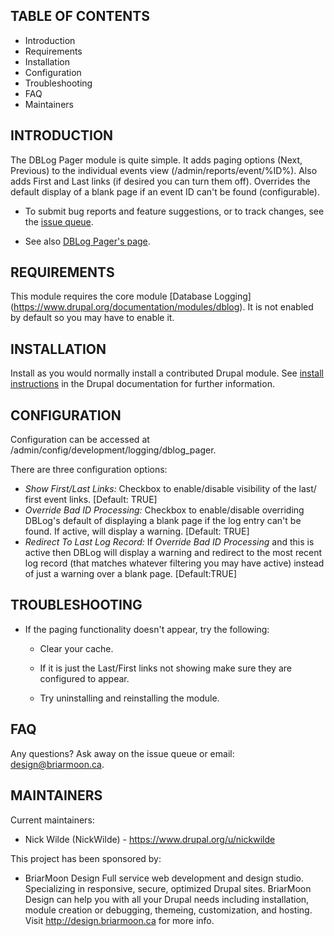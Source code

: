 TABLE OF CONTENTS
-----------------

* Introduction
* Requirements
* Installation
* Configuration
* Troubleshooting
* FAQ
* Maintainers

INTRODUCTION
------------
The DBLog Pager module is quite simple. It adds paging options (Next,
Previous) to the individual events view (/admin/reports/event/%ID%). Also
adds First and Last links (if desired you can turn them off). Overrides the
default display of a blank page if an event ID can't be found (configurable).

 * To submit bug reports and feature suggestions, or to track changes, see
 the [issue queue](https://www.drupal.org/project/issues/dblog_pager).

 * See also [DBLog Pager's page](https://www.drupal.org/project/dblog_pager).

REQUIREMENTS
------------
This module requires the core module [Database Logging]
(https://www.drupal.org/documentation/modules/dblog). It is not enabled by
default so you may have to enable it.

INSTALLATION
------------
Install as you would normally install a contributed Drupal module. See [install
instructions](http://drupal.org/documentation/install/modules-themes/modules-8)
in the Drupal documentation for further information.

CONFIGURATION
-------------
Configuration can be accessed at /admin/config/development/logging/dblog_pager.

There are three configuration options:

  * *Show First/Last Links:* Checkbox to enable/disable visibility of the last/
    first event links. [Default: TRUE]
  * *Override Bad ID Processing:* Checkbox to enable/disable overriding DBLog's
    default of displaying a blank page if the log entry can't be found. If
    active, will display a warning. [Default: TRUE]
  * *Redirect To Last Log Record:* If *Override Bad ID Processing* and this is
    active then DBLog will display a warning and redirect to the most recent
    log record (that matches whatever filtering you may have active) instead
    of just a warning over a blank page. [Default:TRUE]

TROUBLESHOOTING
---------------
* If the paging functionality doesn't appear, try the following:

  * Clear your cache.

  * If it is just the Last/First links not showing make sure they are
  configured to appear.

  * Try uninstalling and reinstalling the module.

FAQ
---
Any questions? Ask away on the issue queue or email: design@briarmoon.ca.

MAINTAINERS
-----------

Current maintainers:
* Nick Wilde (NickWilde) - https://www.drupal.org/u/nickwilde

This project has been sponsored by:
* BriarMoon Design
   Full service web development and design studio. Specializing in responsive,
   secure, optimized Drupal sites. BriarMoon Design can help you with all your
   Drupal needs including installation, module creation or debugging, themeing,
   customization, and hosting. Visit http://design.briarmoon.ca for more info.
